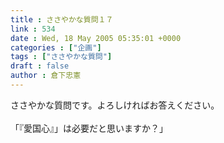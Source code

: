 ```yaml
---
title : ささやかな質問１７
link : 534
date : Wed, 18 May 2005 05:35:01 +0000
categories : ["企画"]
tags : ["ささやかな質問"]
draft : false
author : 倉下忠憲
---
```


ささやかな質問です。よろしければお答えください。<BR><BR>「『愛国心』」は必要だと思いますか？」<br><br>
